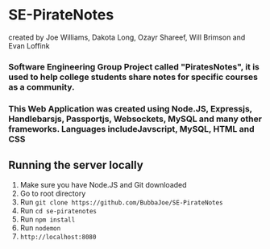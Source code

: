 # SE-PirateNotes
created by Joe Williams, Dakota Long, Ozayr Shareef, Will Brimson and Evan Loffink

### Software Engineering Group Project called "PiratesNotes", it is used to help college students share notes for specific courses as a community.

### This Web Application was created using Node.JS, Expressjs, Handlebarsjs, Passportjs, Websockets, MySQL and many other frameworks. Languages includeJavscript, MySQL, HTML and CSS

## Running the server locally

1. Make sure you have Node.JS and Git downloaded
2. Go to root directory
3. Run ```git clone https://github.com/BubbaJoe/SE-PirateNotes```
4. Run ```cd se-piratenotes```
5. Run ```npm install```
6. Run `nodemon`
7. ```http://localhost:8080```
